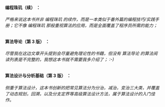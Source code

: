 #### 编程珠玑（续） ：

###### 严格来说这本书并非 编程珠玑 的续作，而是一本类似于番外篇的编程技巧/实践手册；它不像 编程珠玑 那般重视算法的应用，而是全面覆盖了程序员所需的能力；

#### 算法导论（第 3 版） ：

###### 尽管我在这边文章开头提到会尽量避免理论性的书籍，但没有 算法导论 的算法阅读列表是不完整的，我想这本书就不需要我多介绍了； :-\)

#### 算法设计与分析基础（第 3 版） ：

###### 侧重于算法设计，这本书创新的把常见算法分为分治，减治，变治三大类，并覆盖了动态规划，回溯，以及分支定界等高级算法设计方法，属于算法设计的入门佳作。



